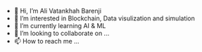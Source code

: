 - 👋 Hi, I’m Ali Vatankhah Barenji
- 👀 I’m interested in Blockchain, Data visulization and simulation 
- 🌱 I’m currently learning AI & ML
- 💞️ I’m looking to collaborate on ...
- 📫 How to reach me ...

<!---
vatankhah64/vatankhah64 is a ✨ special ✨ repository because its `README.md` (this file) appears on your GitHub profile.
You can click the Preview link to take a look at your changes.
--->
